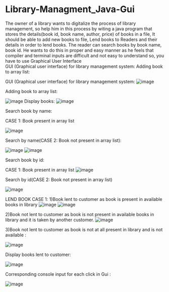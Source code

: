 # Library-Managment_Java-Gui
The owner of a library wants to digitalize the process of library management, so help 
him in this process by witing a java program that stores the details(book id, book name, 
author, price) of books in a file, It should be able to add new books to file, Lend books to 
Readers and their details in order to lend books. The reader can search books by book 
name, book id. He wants to do this in proper and easy manner as he feels that compiler 
and terminal inputs are difficult and not easy to understand so, you have to use 
Graphical User Interface  
GUI (Graphical user interface) for library management system:
Adding book to array list:





GUI (Graphical user interface) for library management system:
![image](https://github.com/yasaswini2005/Library-Managment_Java-Gui/assets/139364347/d33a94f8-f04c-4af7-ad98-4198449c47fa)

Adding book to array list:

![image](https://github.com/yasaswini2005/Library-Managment_Java-Gui/assets/139364347/da95dde3-bcac-49b0-97cd-844fbe1b47bd)
Display books:
![image](https://github.com/yasaswini2005/Library-Managment_Java-Gui/assets/139364347/e79c550e-abb9-412e-8f66-70aeb88bec07)




 
 
Search book by name:

CASE 1: Book present in array list

 ![image](https://github.com/yasaswini2005/Library-Managment_Java-Gui/assets/139364347/67214a7e-8933-4379-9073-a9f70928d7e7)

 Search by name(CASE 2: Book  not present in array list):
 
 ![image](https://github.com/yasaswini2005/Library-Managment_Java-Gui/assets/139364347/6ce59538-661d-49c2-b4cd-9359964e80b8)
![image](https://github.com/yasaswini2005/Library-Managment_Java-Gui/assets/139364347/8475cfd4-1753-4ecf-9278-3ad0f824e544)

Search book by id:


CASE 1: Book present in array list
![image](https://github.com/yasaswini2005/Library-Managment_Java-Gui/assets/139364347/34dbac84-5ece-4776-bba4-746e291dc6c5)

  Search by id(CASE 2: Book  not present in array list)

 ![image](https://github.com/yasaswini2005/Library-Managment_Java-Gui/assets/139364347/b2c28f40-7a47-46d5-9e05-cbaebad3da12)

LEND BOOK CASE 1:
1)Book lent to customer as book is present in available books in library 
 ![image](https://github.com/yasaswini2005/Library-Managment_Java-Gui/assets/139364347/b6acbb83-8f02-41f2-94a2-8536427019a1)
 ![image](https://github.com/yasaswini2005/Library-Managment_Java-Gui/assets/139364347/58957c94-a252-45f2-bca2-65318f8c3240)



 
2)Book not  lent to customer as book is not  present in available books in library  and it is taken by another customer.
 ![image](https://github.com/yasaswini2005/Library-Managment_Java-Gui/assets/139364347/89732db9-ded2-428f-a3f6-49741c37083e)

3)Book not  lent to customer as book is not  at all present in library and is not available :

 ![image](https://github.com/yasaswini2005/Library-Managment_Java-Gui/assets/139364347/af1b5607-09cd-470b-886b-97bdc704824e)

Display books lent to customer:

![image](https://github.com/yasaswini2005/Library-Managment_Java-Gui/assets/139364347/2cee215b-9f47-46a2-9937-acaa4f664a01)


 
Corresponding  console input for each click in Gui :

![image](https://github.com/yasaswini2005/Library-Managment_Java-Gui/assets/139364347/d9f5fa23-35e9-4c5c-acb4-517d8806eca4)

 
